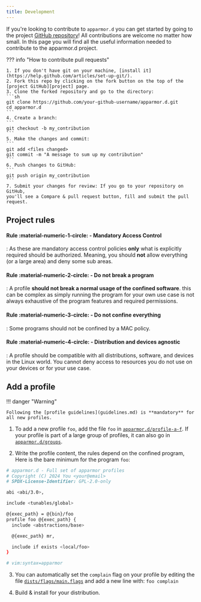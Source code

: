 ```yaml
---
title: Development
---
```


If you're looking to contribute to `apparmor.d` you can get started by going to the project [GitHub repository](https://github.com/roddhjav/apparmor.d/)! All contributions are welcome no matter how small. In this page you will find all the useful information needed to contribute to the apparmor.d project.

??? info "How to contribute pull requests"

    1. If you don't have git on your machine, [install it](https://help.github.com/articles/set-up-git/).
    2. Fork this repo by clicking on the fork button on the top of the [project GitHub][project] page.
    3. Clone the forked repository and go to the directory:
    ```sh
    git clone https://github.com/your-github-username/apparmor.d.git
    cd apparmor.d
    ```
    4. Create a branch:
    ```
    git checkout -b my_contribution
    ```
    5. Make the changes and commit:
    ```
    git add <files changed>
    git commit -m "A message to sum up my contribution"
    ```
    6. Push changes to GitHub:
    ```
    git push origin my_contribution
    ```
    7. Submit your changes for review: If you go to your repository on GitHub,
    you'll see a Compare & pull request button, fill and submit the pull request.


## Project rules

#### Rule :material-numeric-1-circle: - Mandatory Access Control

:   As these are mandatory access control policies **only** what is explicitly required
    should be authorized. Meaning, you should **not** allow everything (or a large area)
    and deny some sub areas.

#### Rule :material-numeric-2-circle: - Do not break a program

:   A profile **should not break a normal usage of the confined software**. this can
    be complex as simply running the program for your own use case is not always
    exhaustive of the program features and required permissions.

#### Rule :material-numeric-3-circle: - Do not confine everything

:   Some programs should not be confined by a MAC policy.

#### Rule :material-numeric-4-circle: - Distribution and devices agnostic

:   A profile should be compatible with all distributions, software, and devices
    in the Linux world. You cannot deny access to resources you do not use on
    your devices or for your use case.


## Add a profile

!!! danger "Warning"

    Following the [profile guidelines](guidelines.md) is **mandatory** for all new profiles.


1. To add a new profile `foo`, add the file `foo` in [`apparmor.d/profile-a-f`][profiles-a-f]. 
   If your profile is part of a large group of profiles, it can also go in
   [`apparmor.d/groups`][groups].

2. Write the profile content, the rules depend on the confined program,
   Here is the bare minimum for the program `foo`:
``` sh
# apparmor.d - Full set of apparmor profiles
# Copyright (C) 2024 You <your@email>
# SPDX-License-Identifier: GPL-2.0-only

abi <abi/3.0>,

include <tunables/global>

@{exec_path} = @{bin}/foo
profile foo @{exec_path} {
  include <abstractions/base>

  @{exec_path} mr,

  include if exists <local/foo>
}

# vim:syntax=apparmor
```


3. You can automatically set the `complain` flag on your profile by editing the file [`dists/flags/main.flags`][flags] and add a new line with: `foo complain`

4. Build & install for your distribution.


[project]: https://github.com/roddhjav/apparmor.d

[flags]: https://github.com/roddhjav/apparmor.d/blob/main/dists/flags/main.flags
[profiles-a-f]: https://github.com/roddhjav/apparmor.d/blob/main/apparmor.d/profiles-a-f
[groups]: https://github.com/roddhjav/apparmor.d/blob/main/apparmor.d/groups
